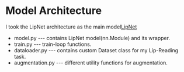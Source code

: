 # Model Architecture
I took the LipNet architecture as the main model[LipNet](https://arxiv.org/abs/1611.01599)

* model.py --- contains LipNet model(nn.Module) and its wrapper.
* train.py --- train-loop functions.
* dataloader.py --- contains custom Dataset class for my Lip-Reading task.
* augmentation.py --- different utility functions for augmentation.
